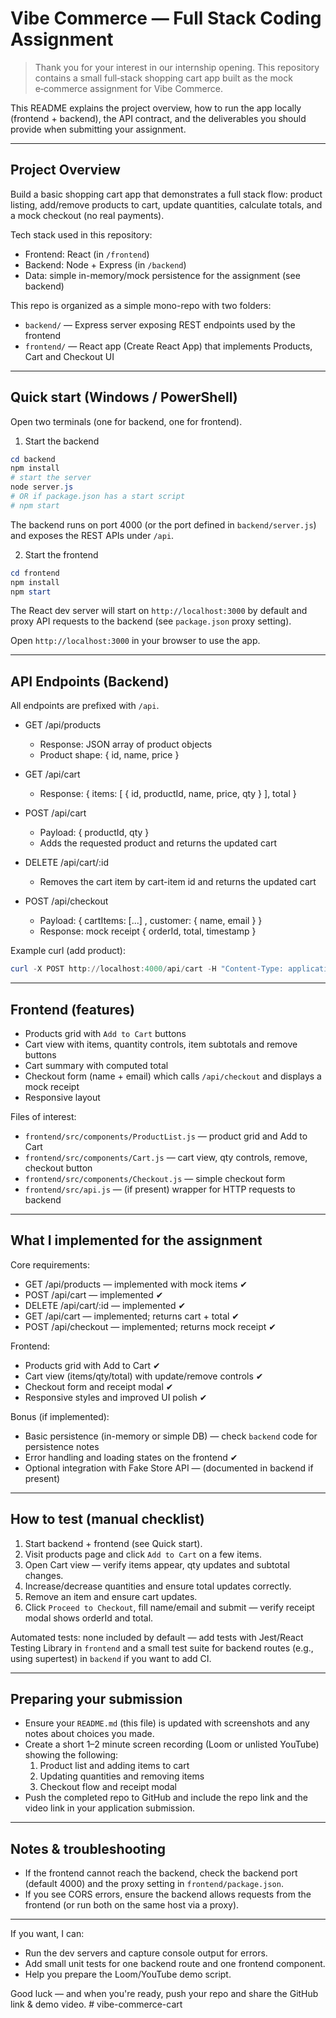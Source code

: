 # Vibe Commerce — Full Stack Coding Assignment

> Thank you for your interest in our internship opening. This repository contains a small full‑stack shopping cart app built as the mock e‑commerce assignment for Vibe Commerce.

This README explains the project overview, how to run the app locally (frontend + backend), the API contract, and the deliverables you should provide when submitting your assignment.

---

## Project Overview

Build a basic shopping cart app that demonstrates a full stack flow: product listing, add/remove products to cart, update quantities, calculate totals, and a mock checkout (no real payments).

Tech stack used in this repository:

- Frontend: React (in `/frontend`)
- Backend: Node + Express (in `/backend`)
- Data: simple in-memory/mock persistence for the assignment (see backend)

This repo is organized as a simple mono-repo with two folders:

- `backend/` — Express server exposing REST endpoints used by the frontend
- `frontend/` — React app (Create React App) that implements Products, Cart and Checkout UI

---

## Quick start (Windows / PowerShell)

Open two terminals (one for backend, one for frontend).

1. Start the backend

```powershell
cd backend
npm install
# start the server
node server.js
# OR if package.json has a start script
# npm start
```

The backend runs on port 4000 (or the port defined in `backend/server.js`) and exposes the REST APIs under `/api`.

2. Start the frontend

```powershell
cd frontend
npm install
npm start
```

The React dev server will start on `http://localhost:3000` by default and proxy API requests to the backend (see `package.json` proxy setting).

Open `http://localhost:3000` in your browser to use the app.

---

## API Endpoints (Backend)

All endpoints are prefixed with `/api`.

- GET /api/products

  - Response: JSON array of product objects
  - Product shape: { id, name, price }

- GET /api/cart

  - Response: { items: [ { id, productId, name, price, qty } ], total }

- POST /api/cart

  - Payload: { productId, qty }
  - Adds the requested product and returns the updated cart

- DELETE /api/cart/:id

  - Removes the cart item by cart-item id and returns the updated cart

- POST /api/checkout
  - Payload: { cartItems: [...] , customer: { name, email } }
  - Response: mock receipt { orderId, total, timestamp }

Example curl (add product):

```powershell
curl -X POST http://localhost:4000/api/cart -H "Content-Type: application/json" -d '{"productId": "p1", "qty": 1}'
```

---

## Frontend (features)

- Products grid with `Add to Cart` buttons
- Cart view with items, quantity controls, item subtotals and remove buttons
- Cart summary with computed total
- Checkout form (name + email) which calls `/api/checkout` and displays a mock receipt
- Responsive layout

Files of interest:

- `frontend/src/components/ProductList.js` — product grid and Add to Cart
- `frontend/src/components/Cart.js` — cart view, qty controls, remove, checkout button
- `frontend/src/components/Checkout.js` — simple checkout form
- `frontend/src/api.js` — (if present) wrapper for HTTP requests to backend

---

## What I implemented for the assignment

Core requirements:

- GET /api/products — implemented with mock items ✔
- POST /api/cart — implemented ✔
- DELETE /api/cart/:id — implemented ✔
- GET /api/cart — implemented; returns cart + total ✔
- POST /api/checkout — implemented; returns mock receipt ✔

Frontend:

- Products grid with Add to Cart ✔
- Cart view (items/qty/total) with update/remove controls ✔
- Checkout form and receipt modal ✔
- Responsive styles and improved UI polish ✔

Bonus (if implemented):

- Basic persistence (in-memory or simple DB) — check `backend` code for persistence notes
- Error handling and loading states on the frontend ✔
- Optional integration with Fake Store API — (documented in backend if present)

---

## How to test (manual checklist)

1. Start backend + frontend (see Quick start).
2. Visit products page and click `Add to Cart` on a few items.
3. Open Cart view — verify items appear, qty updates and subtotal changes.
4. Increase/decrease quantities and ensure total updates correctly.
5. Remove an item and ensure cart updates.
6. Click `Proceed to Checkout`, fill name/email and submit — verify receipt modal shows orderId and total.

Automated tests: none included by default — add tests with Jest/React Testing Library in `frontend` and a small test suite for backend routes (e.g., using supertest) in `backend` if you want to add CI.

---

## Preparing your submission

- Ensure your `README.md` (this file) is updated with screenshots and any notes about choices you made.
- Create a short 1–2 minute screen recording (Loom or unlisted YouTube) showing the following:
  1. Product list and adding items to cart
  2. Updating quantities and removing items
  3. Checkout flow and receipt modal
- Push the completed repo to GitHub and include the repo link and the video link in your application submission.

---

## Notes & troubleshooting

- If the frontend cannot reach the backend, check the backend port (default 4000) and the proxy setting in `frontend/package.json`.
- If you see CORS errors, ensure the backend allows requests from the frontend (or run both on the same host via a proxy).

---

If you want, I can:

- Run the dev servers and capture console output for errors.
- Add small unit tests for one backend route and one frontend component.
- Help you prepare the Loom/YouTube demo script.

Good luck — and when you're ready, push your repo and share the GitHub link & demo video.
#   v i b e - c o m m e r c e - c a r t  
 